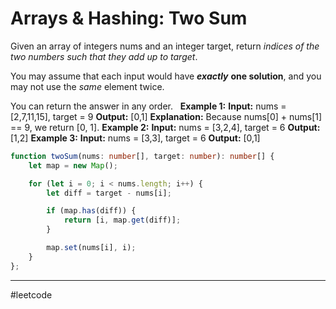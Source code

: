 # Arrays & Hashing: Two Sum

Given an array of integers nums and an integer target, return *indices of the two numbers such that they add up to* *target*.

You may assume that each input would have ***exactly*** **one solution**, and you may not use the *same* element twice.

You can return the answer in any order.
 
**Example 1:**
**Input:** nums = [2,7,11,15], target = 9
**Output:** [0,1]
**Explanation:** Because nums[0] + nums[1] == 9, we return [0, 1].
**Example 2:**
**Input:** nums = [3,2,4], target = 6
**Output:** [1,2]
**Example 3:**
**Input:** nums = [3,3], target = 6
**Output:** [0,1]

```ts
function twoSum(nums: number[], target: number): number[] {
    let map = new Map();

    for (let i = 0; i < nums.length; i++) {
        let diff = target - nums[i];

        if (map.has(diff)) {
            return [i, map.get(diff)];
        }

        map.set(nums[i], i);
    }
};
```

---

#leetcode